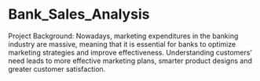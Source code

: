 # Bank_Sales_Analysis
Project Background:  Nowadays, marketing expenditures in the banking industry are massive, meaning that it is essential  for banks to optimize marketing strategies and improve effectiveness. Understanding customers’ need  leads to more effective marketing plans, smarter product designs and greater customer satisfaction.  
